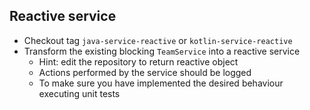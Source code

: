 ## Reactive service

* Checkout tag `java-service-reactive` or `kotlin-service-reactive`
* Transform the existing blocking `TeamService` into a reactive service
    * Hint: edit the repository to return reactive object
    * Actions performed by the service should be logged
    * To make sure you have implemented the desired behaviour executing unit tests
